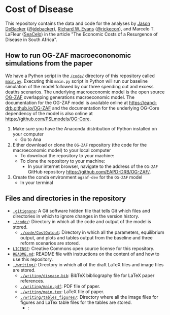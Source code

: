 # Cost of Disease
This repository contains the data and code for the analyses by [Jason DeBacker](https://jasondebacker.com/) ([@jdebacker](https://github.com/jdebacker/)), [Richard W. Evans](https://sites.google.com/site/rickecon) ([@rickecon](https://github.com/RickEcon/)), and Marcelo T. LaFleur ([SeaCelo](https://github.com/SeaCelo/)) in the article "The Economic Costs of a Resurgence of Disease in South Africa".

## How to run OG-ZAF macroecononomic simulations from the paper
We have a Python script in the [`/code/`](code/) directory of this repository called [`main.py`](code/main.py). Executing this `main.py` script in Python will run our baseline simulation of the model followed by our three spending cut and excess deaths scenarios. The underlying macroeconomic model is the open source [OG-ZAF](https://eapd-drb.github.io/OG-ZAF) overlapping generations macroeconomic model. The documentation for the OG-ZAF model is available online at https://eapd-drb.github.io/OG-ZAF and the documentation for the underlying OG-Core dependency of the model is also online at https://github.com/PSLmodels/OG-Core.

1. Make sure you have the Anaconda distribution of Python installed on your computer
    * Go to Ana
2. Either download or clone the `OG-ZAF` repository (the code for the macroeconomic model) to your local computer
    * To download the repository to your machine:
    * To clone the repository to your machine:
        * In your internet browser, navigate to the address of the `OG-ZAF` GitHub repository https://github.com/EAPD-DRB/OG-ZAF/.
3. Create the conda environment `ogzaf-dev` for the `OG-ZAF` model
    * In your terminal

## Files and directories in the repository
* [`.gitignore`](.gitignore): A Git software hidden file that tells Git which files and directories in which to ignore changes in the version history.
* [`./code/`](code/): Directory in which all the code and output of the model is stored.
    * [`./code/CostOutput`](code/CostOutput): Directory in which all the parameters, equilibrium output, and plots and tables output from the baseline and three reform scenarios are stored.
* [`LICENSE`](LICENSE): Creative Commons open source license for this repository.
* [`README.md`](README.md): README file with instructions on the content of and how to use this repository.
* [`./writing/`](writing/): Directory in which all of the draft LaTeX files and image files are stored.
    * [`./writing/disease.bib`](writing/disease.bib): BibTeX bibliography file for LaTeX paper references.
    * [`./writing/main.pdf`](writing/main.pdf): PDF file of paper.
    * [`./writing/main.tex`](writing/main.tex): LaTeX file of paper.
    * [`./writing/tables_figures/`](writing/tables_figures/): Directory where all the image files for figures and LaTex table files for the tables are stored.
        * []():
